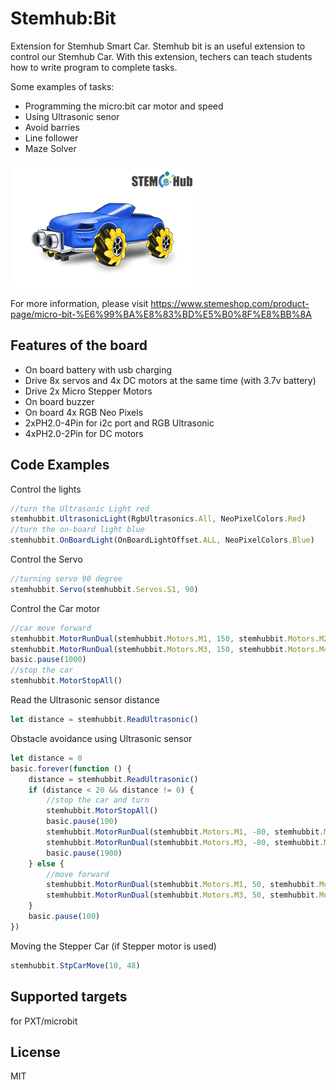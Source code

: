 # Stemhub:Bit

Extension for Stemhub Smart Car. Stemhub bit is an useful extension to control our Stemhub Car.
With this extension, techers can teach students how to write program to complete tasks.

Some examples of tasks:
- Programming the micro:bit car motor and speed
- Using Ultrasonic senor
- Avoid barries
- Line follower
- Maze Solver

![Stemhub Car](https://github.com/stemhub/pxt-Stemhubbit/blob/master/icon.png)

For more information, please visit https://www.stemeshop.com/product-page/micro-bit-%E6%99%BA%E8%83%BD%E5%B0%8F%E8%BB%8A

## Features of the board

- On board battery with usb charging
- Drive 8x servos and 4x DC motors at the same time (with 3.7v battery)
- Drive 2x Micro Stepper Motors
- On board buzzer
- On board 4x RGB Neo Pixels
- 2xPH2.0-4Pin for i2c port and RGB Ultrasonic
- 4xPH2.0-2Pin for DC motors

## Code Examples

Control the lights

```JavaScript
//turn the Ultrasonic Light red
stemhubbit.UltrasonicLight(RgbUltrasonics.All, NeoPixelColors.Red)
//turn the on-board light blue
stemhubbit.OnBoardLight(OnBoardLightOffset.ALL, NeoPixelColors.Blue)
```

Control the Servo

```JavaScript
//turning servo 90 degree
stemhubbit.Servo(stemhubbit.Servos.S1, 90)
```

Control the Car motor

```JavaScript
//car move forward
stemhubbit.MotorRunDual(stemhubbit.Motors.M1, 150, stemhubbit.Motors.M2, 150)
stemhubbit.MotorRunDual(stemhubbit.Motors.M3, 150, stemhubbit.Motors.M4, 150)
basic.pause(1000)
//stop the car
stemhubbit.MotorStopAll()
```

Read the Ultrasonic sensor distance

```JavaScript
let distance = stemhubbit.ReadUltrasonic()
```

Obstacle avoidance using Ultrasonic sensor

```JavaScript
let distance = 0
basic.forever(function () {
    distance = stemhubbit.ReadUltrasonic()
    if (distance < 20 && distance != 0) {
        //stop the car and turn
        stemhubbit.MotorStopAll()
        basic.pause(100)
        stemhubbit.MotorRunDual(stemhubbit.Motors.M1, -80, stemhubbit.Motors.M2, 80)
        stemhubbit.MotorRunDual(stemhubbit.Motors.M3, -80, stemhubbit.Motors.M4, 80)
        basic.pause(1900)
    } else {
        //move forward
        stemhubbit.MotorRunDual(stemhubbit.Motors.M1, 50, stemhubbit.Motors.M2, 50)
        stemhubbit.MotorRunDual(stemhubbit.Motors.M3, 50, stemhubbit.Motors.M4, 50)
    }
    basic.pause(100)
})
```

Moving the Stepper Car (if Stepper motor is used)

```JavaScript
stemhubbit.StpCarMove(10, 48)
```

## Supported targets
for PXT/microbit

## License
MIT

